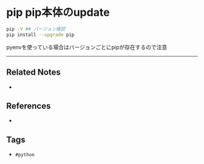 # pip pip本体のupdate

```bash
pip -V ## バージョン確認
pip install --upgrade pip
```

pyenvを使っている場合はバージョンごとにpipが存在するので注意


---
## Related Notes
- 

## References
- 

## Tags
- `#python` 